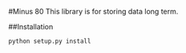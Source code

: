 #Minus 80
This library is for storing data long term. 



##Installation
```
python setup.py install

```
